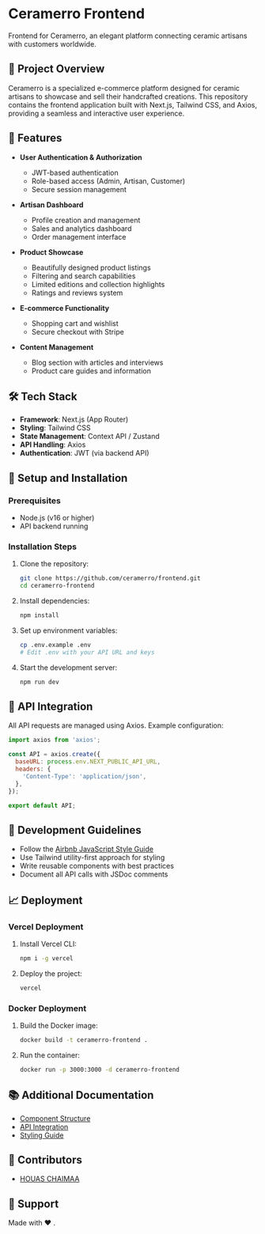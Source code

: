 # Ceramerro Frontend

Frontend for Ceramerro, an elegant platform connecting ceramic artisans with customers worldwide.

## 📝 Project Overview

Ceramerro is a specialized e-commerce platform designed for ceramic artisans to showcase and sell their handcrafted creations. This repository contains the frontend application built with Next.js, Tailwind CSS, and Axios, providing a seamless and interactive user experience.

## 🚀 Features

- **User Authentication & Authorization**
  - JWT-based authentication
  - Role-based access (Admin, Artisan, Customer)
  - Secure session management
  
- **Artisan Dashboard**
  - Profile creation and management
  - Sales and analytics dashboard
  - Order management interface
  
- **Product Showcase**
  - Beautifully designed product listings
  - Filtering and search capabilities
  - Limited editions and collection highlights
  - Ratings and reviews system
  
- **E-commerce Functionality**
  - Shopping cart and wishlist
  - Secure checkout with Stripe
 
  
- **Content Management**
  - Blog section with articles and interviews
  - Product care guides and information
  

## 🛠️ Tech Stack

- **Framework**: Next.js (App Router)
- **Styling**: Tailwind CSS
- **State Management**: Context API / Zustand
- **API Handling**: Axios
- **Authentication**: JWT (via backend API)

## 🔧 Setup and Installation

### Prerequisites

- Node.js (v16 or higher)
- API backend running

### Installation Steps

1. Clone the repository:
   ```bash
   git clone https://github.com/ceramerro/frontend.git
   cd ceramerro-frontend
   ```

2. Install dependencies:
   ```bash
   npm install
   ```

3. Set up environment variables:
   ```bash
   cp .env.example .env
   # Edit .env with your API URL and keys
   ```

4. Start the development server:
   ```bash
   npm run dev
   ```

## 🦝 API Integration

All API requests are managed using Axios. Example configuration:

```js
import axios from 'axios';

const API = axios.create({
  baseURL: process.env.NEXT_PUBLIC_API_URL,
  headers: {
    'Content-Type': 'application/json',
  },
});

export default API;
```

## 💪 Development Guidelines

- Follow the [Airbnb JavaScript Style Guide](https://github.com/airbnb/javascript)
- Use Tailwind utility-first approach for styling
- Write reusable components with best practices
- Document all API calls with JSDoc comments

## 📈 Deployment

### Vercel Deployment

1. Install Vercel CLI:
   ```bash
   npm i -g vercel
   ```

2. Deploy the project:
   ```bash
   vercel
   ```

### Docker Deployment

1. Build the Docker image:
   ```bash
   docker build -t ceramerro-frontend .
   ```

2. Run the container:
   ```bash
   docker run -p 3000:3000 -d ceramerro-frontend
   ```

## 📚 Additional Documentation

- [Component Structure](docs/components.md)
- [API Integration](docs/api.md)
- [Styling Guide](docs/styling.md)

## 🌟 Contributors

- [HOUAS CHAIMAA](https://github.com/CHAIMYY)

## 🤝 Support

Made with ❤️ .

